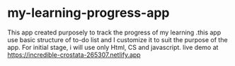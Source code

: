 # my-learning-progress-app
This app created purposely to track the progress of my learning .this app use  basic structure of to-do list and I customize it to suit the purpose of the app.
For initial stage, i will use only Html, CS and javascript.
live demo at 
https://incredible-crostata-265307.netlify.app
